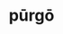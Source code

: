 ---
title: pūrgō
meaning: to clean
ch: six
pos: verb
inf: pūrgāre
secondppstem: pūrg
infend: āre
conjugation: first
six: y
---